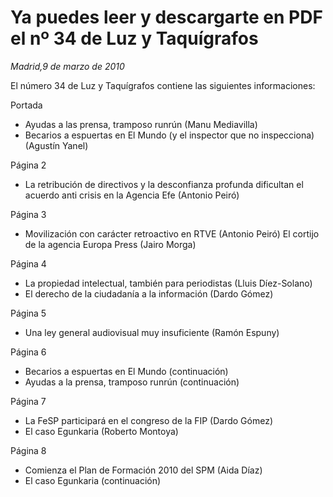 # Ya puedes leer y descargarte en PDF el nº 34 de Luz y Taquígrafos

*Madrid,9 de marzo de 2010*

El número 34 de Luz y Taquígrafos contiene las siguientes informaciones:

Portada

- Ayudas a las prensa, tramposo runrún (Manu Mediavilla)
- Becarios a espuertas en El Mundo (y el inspector que no inspecciona) (Agustín Yanel)

Página 2

- La retribución de directivos y la desconfianza profunda dificultan el acuerdo anti crisis en la Agencia Efe (Antonio Peiró)

Página 3

- Movilización con carácter retroactivo en RTVE (Antonio Peiró)
 El cortijo de la agencia Europa Press (Jairo Morga)

Página 4

- La propiedad intelectual, también para periodistas (Lluis Díez-Solano)
- El derecho de la ciudadanía a la información (Dardo Gómez)

Página 5

- Una ley general audiovisual muy insuficiente (Ramón Espuny)

Página 6

- Becarios a espuertas en El Mundo (continuación)
- Ayudas a la prensa, tramposo runrún (continuación)

Página 7

- La FeSP participará en el congreso de la FIP (Dardo Gómez)
- El caso Egunkaria (Roberto Montoya)

Página 8

- Comienza el Plan de Formación 2010 del SPM (Aida Díaz)
- El caso Egunkaria (continuación)
